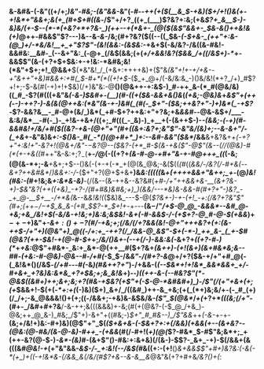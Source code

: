 __&-&#&-(-&"((+/+;_)&"-#&;-(&"&&-_&"(_-#--++(+($(__&_$-+&)($+/+!()&(+-+!&*+"&&+;&(+_(#+$+#((&_-/$"+/+?_((+_(___)$?&?+:&;(+&_$?+_&__$-)-*&)&/(+-$--(*-*(+&?+*+?&-_)(++--+(*&+-_(@($(&$"&&+-_$&*-&()++&!&$($+)_@++-#&&$"$?---)&--&_-&-_/&;(#+?&?($((--((_$&-_(-$+&-_(++"+:&-(@_)+/-*&/&!__+_+"$?$"-(&!(&&:-(&$&:_-+&+$(-&/&?-/&((&-#&!-&&#&:__&#-_(--&+"&:_(-@+_(/&$(&&;(+(_+/+&&!&?($&&_/+((/&$+)-*_+-&&$$"(&-(+?+$+$&:+-+!&:-*&#&;&!(*&"+$+;+!_@&&+__$(*&"&!_/_(+&+:++++&)+($"&*(_&"+!+-_+_/_+&-_-+"&++"_+&)_#_&&_+:+#_(_$-#+*(*((+!+$-*($_+_@+/(-&/&:&_-)()&/&!(*+?_/+)_#$?+!+;-$-&(#(-+)+!+$&)(/+)&"&:-@__()(@&++-+:&$-)_#-++_&-(*_#(@&/&)((_#_-$?(#(((+&"&*_(-&-)_$&#+-(__)(#-((+($&-&&+&()&*(*(+&;-@&)&*+*&_$"+(++(--)-++?-)-&(&(@++&:(*&"(&-+-)&#(_(#(-_$+"_-($&;++&?+"-)+)&*(_-+$?-*$?-&&?&__-_#-@+(&/_)&*(_+#-$+?++&:+"+?&;+&_&&#--_@&-&$+/___-&:&/&*__-#(-_)-_+!&-+&+/((+;_#(((_-_&)-)_+__+(-(&++$-)-*-(&_&;_-(-+)(#-&&#&!+/&/+#($((&?-+&-(@+"+"(#+((&+:&?+;&"$"_-&"&/(&_)+;--_&-&+"_/-(_$+$&*+-&"&)&_+:-$()&-_#(_-*()(@+#+*_)+:--&#-&&"($&*_/&&__&+&?&+_+(_-*+?+"+:&!+"-_&?+!(@&_+/&"_-_$-$&?_@--($&?-(+*_#-$(&-+&($"-@$"_(&-_-(/_/(@&)-*_#(*(+-+&((#_++"&-&:+;$?_-($__+_-/_@(-((+?+*(&-#-@_-+#+"&-+-_#_@++_+_((*(-&;(@(&-*+;-&__+&+;+$--()&(-(+-+(-*_+(@(&_@&;-&($((_(_#((_&&/-/&?(/-#+&(--&+?++&#&*_/_)&&+:-/_-($+"+?(@+$+&+__)&_&:(((((_&*+(++++&&+"&++;_+-*(@_)&!(#&:-(_#+!&;&_+:&*&-&)___-(/(&--(&-++&--&?&#(+_#-/+"+*+&&+&*-*__(&+?&-+)-$&"&?(++((+&)_-+?-/(#+#&)&#&;+)_)(&&/---*&)&-&&-#(#+?+"-)&?_-_+_@-__$+*__-/+*&(_&--&*&!&!(*($&)&_---$-@(_$?&+-)-+-(+!_-+:(/&?+?&"$"(#+;(++$-/-$+$_&_&-(+#_$$?-*_$+!+_-+---__(&$-/$"_/+$-@_@_-&&&*--&#_@-+&;+&_/&!+$(-&/&-+!&;+)&:&;&$&!-&+(-#-&&$-/-(+$+?-@_#-@-$(+&&_)+$-+-$+)&"+*_-&$+:()+-$?(#_/-+&;+;(/_&_/(/+?&&_(&!-@+"+_++&?+(+:(&-++$-/+"+)(@&"+)_@((-/+:+_-++?(/_/&&-@_&$"-$+(-*-)_++_&-_(_+-$_#(@&?_(++-$&!-+(@-#-$+*+;_/&/()&*+-(--+(/-)-&&:&*(-_&+?+_((+?-#-)(*_+_+&:_@$"+#&*-_&:+_&*-@(++__#($+?&+_(&++)-(+!(&+)(&+#&*&;&--#_#-*(+&:-#-@&)-@&--#-/+#(*-$_$-/&_&"-/(#+?-&_@+/+?($&-+/+"+#_@(-(_&!&*()(/&$_-(/+#---#(_-&_)(#&++?+"_)-/+&&-(*(--$&*+!+!&*_&&*&&+_+/-#+&+_+?&)&:&*&_+?+$&;+;&_&!&*+)-_-)(*(++-&-(--#&?$"(*-@&$((&#+)+*+;&*+;&;+?(#&-+$&?(+$"+(-$-@-*&#&#+)_)-/$"(/(*+"+&+(+;(+_$&&+!-$(+(_-*+:+(_(-)&)($+)_&+/_/((&#_)++-&_+&;(+(_(*+)&;&/+-(-_#_(+)(/_/+;-&_@&&&!()+(+;((-/&&+;-+&)&-&$&/&*-($"_$(*_@&*_/_+(_+?+*_(((&;(/+"_-(#+-_/&#+#+?&__/-&-++;&(((&&&)+-&;(#(+(@&?-(-$_@_/+&_)-@&;++_@_&-)_#&;_/$"+)-&+"+((#&;-)_$+"_#_#&--)_/$"&&_++_(-&-_+-+-__(&;+/&!+)&:-#+)&)(@$"+"_$(*($+&+&-(-$&_+?+:_+(/&_&)(+&&_(+--(&+&?_-_-(@&:(@-#&/(&-@_-&)-#+_+_-(+&&*(#(/-#+!(*+)(@(*$?-#&*_$-#$"&;&*+;_+(++-&?(@-$-)_-&*-(&)_#-(&+$"()-#&:+:&+&)(/(&-)-$$?-_&+_-+)-$(/&&+(&(((&#_@&!-+_(+"&"&&-_&$-/-_+:&!(--/&$(#_&((+:-(+!__()_&+&&$$"+#+)&?&:(-&(-*(+_)+((-+!&*&-(/&&_&(/&/(#$?+&--&-&__&_@&"&(+?+#+&_/&?()+(_: